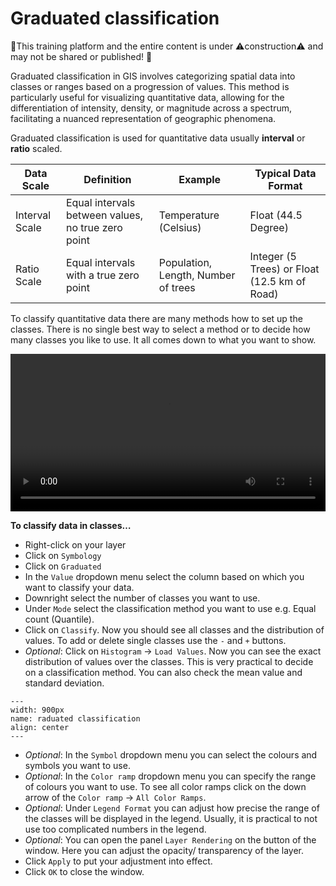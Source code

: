 # Graduated classification

🚧This training platform and the entire content is under ⚠️construction⚠️ and may not be shared or published! 🚧

Graduated classification in GIS involves categorizing spatial data into classes or ranges based on a progression of values. This method is particularly useful for visualizing quantitative data, allowing for the differentiation of intensity, density, or magnitude across a spectrum, facilitating a nuanced representation of geographic phenomena.

Graduated classification is used for quantitative data usually __interval__ or __ratio__ scaled.

| Data Scale                  | Definition                                               | Example                     | Typical Data Format  |
|-----------------------------|----------------------------------------------------------|-----------------------------|----------------------|
| Interval Scale               | Equal intervals between values, no true zero point       | Temperature (Celsius)       | Float (44.5 Degree)                |
| Ratio Scale                  | Equal intervals with a true zero point                    | Population, Length, Number of trees          | Integer (5 Trees) or Float (12.5 km of Road)     |

To classify quantitative data there are many methods how to set up the classes. There is no single best way to select a method or to decide how many classes you like to use. It all comes down to what you want to show.

<video width="100%" controls src="https://github.com/GIScience/gis-training-resource-center/raw/main/fig/Graduated_classification.mp4"></video>

__To classify data in classes…__
-  Right-click on your layer
- Click on `Symbology`
- Click on `Graduated`
- In the `Value` dropdown menu select the column based on which you want to classify your data.
- Downright select the number of classes you want to use.
- Under `Mode` select the classification method you want to use e.g. Equal count (Quantile).
- Click on `Classify`.  Now you should see all classes and the distribution of values. To add or delete single classes use the `-` and `+` buttons. 
- *Optional*: Click on `Histogram` -> `Load Values`. Now you can see the exact distribution of values over the classes. This is very practical to decide on a classification method. You can also check the mean value and standard deviation.
```{figure} /fig/Graduated_histogram.png
---
width: 900px
name: raduated classification
align: center
---
```
- *Optional*: In the `Symbol` dropdown menu you can select the colours and symbols you want to use.
- *Optional*: In the `Color ramp` dropdown menu you can specify the range of colours you want to use. To see all color ramps click on the down arrow of the `Color ramp` -> `All Color Ramps`.
- *Optional*: Under `Legend Format` you can adjust how precise the range of the classes will be displayed in the legend. Usually, it is practical to not use too complicated numbers in the legend.
- *Optional*: You can open the panel `Layer Rendering` on the button of the window. Here you can adjust the opacity/ transparency of the layer.
- Click `Apply` to put your adjustment into effect.
- Click `OK` to close the window.

